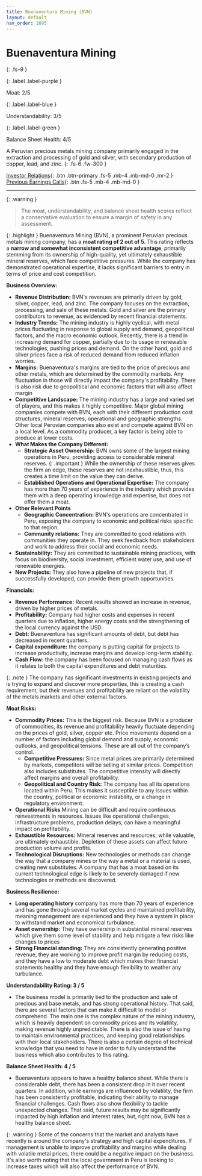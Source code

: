```yaml
---
title: Buenaventura Mining (BVN)
layout: default
nav_order: 1695
---
```


# Buenaventura Mining
{: .fs-9 }

{: .label .label-purple }

Moat: 2/5

{: .label .label-blue }

Understandability: 3/5

{: .label .label-green }

Balance Sheet Health: 4/5

A Peruvian precious metals mining company primarily engaged in the extraction and processing of gold and silver, with secondary production of copper, lead, and zinc.
{: .fs-6 .fw-300 }

[Investor Relations](https://www.google.com/search?q=BVN+investor+relations){: .btn .btn-primary .fs-5 .mb-4 .mb-md-0 .mr-2 }
[Previous Earnings Calls](https://discountingcashflows.com/company/BVN/transcripts/){: .btn .fs-5 .mb-4 .mb-md-0 }

---

{: .warning }
>The moat, understandability, and balance sheet health scores reflect a conservative evaluation to ensure a margin of safety in any assessment.



{: .highlight }
Buenaventura Mining (BVN), a prominent Peruvian precious metals mining company, has a **moat rating of 2 out of 5**. This rating reflects a **narrow and somewhat inconsistent competitive advantage**, primarily stemming from its ownership of high-quality, yet ultimately exhaustible mineral reserves, which face competitive pressures. While the company has demonstrated operational expertise, it lacks significant barriers to entry in terms of price and cost competition.

**Business Overview:**

*   **Revenue Distribution:** BVN's revenues are primarily driven by gold, silver, copper, lead, and zinc. The company focuses on the extraction, processing, and sale of these metals. Gold and silver are the primary contributors to revenue, as evidenced by recent financial statements.
*  **Industry Trends:** The mining industry is highly cyclical, with metal prices fluctuating in response to global supply and demand, geopolitical factors, and the macro economic outlook. Recently, there is a trend in increasing demand for copper, partially due to its usage in renewable technologies, pushing prices and demand. On the other hand, gold and silver prices face a risk of reduced demand from reduced inflation worries.
*  **Margins:** Buenaventura's margins are tied to the price of precious and other metals, which are determined by the commodity markets. Any fluctuation in those will directly impact the company's profitability. There is also risk due to geopolitical and economic factors that will also affect margin
*   **Competitive Landscape:**  The mining industry has a large and varied set of players, and this makes it highly competitive. Major global mining companies compete with BVN, each with their different production cost structures, mineral reserves, operational and geographic strengths. Other local Peruvian companies also exist and compete against BVN on a local level. As a commodity producer, a key factor is being able to produce at lower costs.
*   **What Makes the Company Different:** 
    *   **Strategic Asset Ownership:** BVN owns some of the largest mining operations in Peru, providing access to considerable mineral reserves.
{: .important }
While the ownership of these reserves gives the firm an edge, these reserves are not inexhaustible, thus, this creates a time limit on the value they can derive.
    *   **Established Operations and Operational Expertise:** The company has more than 70 years of experience in the industry which provides them with a deep operating knowledge and expertise, but does not offer them a moat.
*  **Other Relevant Points**
   *   **Geographic Concentration:**  BVN's operations are concentrated in Peru, exposing the company to economic and political risks specific to that region.
   *   **Community relations:** They are committed to good relations with communities they operate in. They seek feedback from stakeholders and work to address their social and economic needs.
  *   **Sustainability:** They are committed to sustainable mining practices, with focus on biodiversity, social investment, efficient water use, and use of renewable energies.
 *   **New Projects:** They also have a pipeline of new projects that, if successfully developed, can provide them growth opportunities.

**Financials:**

*   **Revenue Performance:**  Recent results showed an increase in revenue, driven by higher prices of metals.
 *   **Profitability:** Company had higher costs and expenses in recent quarters due to inflation, higher energy costs and the strengthening of the local currency against the USD.
*   **Debt:** Buenaventura has significant amounts of debt, but debt has decreased in recent quarters.
*   **Capital expenditure:** the company is putting capital for projects to increase productivity, increase margins and develop long-term stability.
*   **Cash Flow:** the company has been focused on managing cash flows as it relates to both the capital expenditures and debt maturities.

{: .note }
The company has significant investments in existing projects and is trying to expand and discover more properties, this is creating a cash requirement, but their revenues and profitability are reliant on the volatility of the metals markets and other external factors.

**Moat Risks:**
*  **Commodity Prices:** This is the biggest risk. Because BVN is a producer of commodities, its revenue and profitability heavily fluctuate depending on the prices of gold, silver, copper etc. Price movements depend on a number of factors including global demand and supply, economic outlooks, and geopolitical tensions. These are all out of the company’s control.
    *   **Competitive Pressures:** Since metal prices are primarily determined by markets, competitors will be selling at similar prices. Competition also includes substitutes. The competitive intensity will directly affect margins and overall profitability.
    *   **Geopolitical and Country Risk:** The company has all its operations located within Peru. This makes it susceptible to any issues within the country, political or economic instability, or a change in regulatory environment.
  *   **Operational Risks** Mining can be difficult and require continuous reinvestments in resources. Issues like operational challenges, infrastructure problems, production delays, can have a meaningful impact on profitability.
*   **Exhaustible Resources:** Mineral reserves and resources, while valuable, are ultimately exhaustible. Depletion of these assets can affect future production volume and profits.
*    **Technological Disruptions:** New technologies or methods can change the way that a company mines or the way a metal or a material is used, creating new substitutes. A company that has a moat based on its current technological edge is likely to be severely damaged if new technologies or methods are discovered.

**Business Resilience:**
*   **Long operating history** company has more than 70 years of experience and has gone through several market cycles and maintained profitability, meaning management are experienced and they have a system in place to withstand market and economical turbulance.
*   **Asset ownership:** They have ownership in substantial mineral reserves which give them some level of stability and help mitigate a few risks like changes to prices
*    **Strong Financial standing:** They are consistently generating positive revenue, they are working to improve profit margin by reducing costs, and they have a low to moderate debt which makes their financial statements healthy and they have enough flexibility to weather any turbulance.

**Understandability Rating: 3 / 5**

*  The business model is primarily tied to the production and sale of precious and base metals, and has strong operational history. That said, there are several factors that can make it difficult to model or comprehend. The main one is the complex nature of the mining industry, which is heavily dependent on commodity prices and its volatility, making revenue highly unpredictable. There is also the issue of having to maintain environmental practices, and keeping good relationships with their local stakeholders. There is also a certain degree of technical knowledge that you need to have in order to fully understand the business which also contributes to this rating.

**Balance Sheet Health: 4 / 5**

*   Buenaventura appears to have a healthy balance sheet. While there is considerable debt, there has been a consistent drop in it over recent quarters. In addition, while earnings are influenced by volatility, the firm has been consistently profitable, indicating their ability to manage financial challenges. Cash flows also show flexibility to tackle unexpected changes. That said, future results may be significantly impacted by high inflation and interest rates, but, right now, BVN has a healthy balance sheet.

{: .warning }
Some of the concerns that the market and analysts have recently is around the company's strategy and high capital expenditures. If management is unable to improve profitability and margins while dealing with volatile metal prices, there could be a negative impact on the business. It's also worth noting that the local government in Peru is looking to increase taxes which will also affect the performance of BVN.
